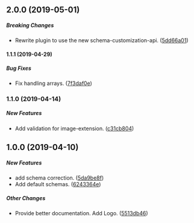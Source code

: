 ## 2.0.0 (2019-05-01)

##### Breaking Changes

*  Rewrite plugin to use the new schema-customization-api. ([5dd66a01](https://github.com/AndreasFaust/gatsby-source-custom-api/commit/5dd66a018beb04d54f6e8f4878a8791a95215d09))

#### 1.1.1 (2019-04-29)

##### Bug Fixes

*  Fix handling arrays. ([7f3daf0e](https://github.com/AndreasFaust/gatsby-source-custom-api/commit/7f3daf0e1afb80f9d938e239e8fb7e92cc5ebd16))

### 1.1.0 (2019-04-14)

##### New Features

*  Add validation for image-extension. ([c31cb804](https://github.com/AndreasFaust/gatsby-source-custom-api/commit/c31cb804dacd0935b1a690871f60b76514b69ecc))

## 1.0.0 (2019-04-10)

##### New Features

*  add schema correction. ([5da9be8f](https://github.com/AndreasFaust/gatsby-source-custom-api/commit/5da9be8f99dd373dc80cd0d6f8fe94f755af0710))
*  Add default schemas. ([6243364e](https://github.com/AndreasFaust/gatsby-source-custom-api/commit/6243364e8997aead2a56d01c27f5374c055395a1))

##### Other Changes

*  Provide better documentation. Add Logo. ([5513db46](https://github.com/AndreasFaust/gatsby-source-custom-api/commit/5513db46f2dcb8e494d28e4637f6c2d93b637862))

